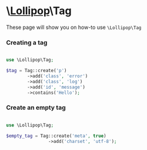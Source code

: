# \\[Lollipop](http://github.com/4ldrich/lollipop-php)\Tag

These page will show you on how-to use ```\Lollipop\Tag``` 


### Creating a tag

```php

use \Lollipop\Tag;

$tag = Tag::create('p')
        ->add('class', 'error')
        ->add('class', 'log')
        ->add('id', 'message')
        ->contains('Hello');

```

### Create an empty tag

```php

use \Lollipop\Tag;

$empty_tag = Tag::create('meta', true)
                ->add('charset', 'utf-8');

```

